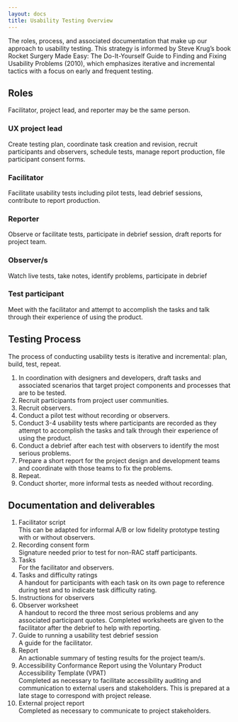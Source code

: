```yaml
---
layout: docs
title: Usability Testing Overview
---
```


The roles, process, and associated documentation that make up our approach to usability testing. This strategy is informed by Steve Krug’s book Rocket Surgery Made Easy: The Do-It-Yourself Guide to Finding and Fixing Usability Problems (2010), which emphasizes iterative and incremental tactics with a focus on early and frequent testing.

## Roles
Facilitator, project lead, and reporter may be the same person.

### UX project lead
Create testing plan, coordinate task creation and revision, recruit participants and observers, schedule tests, manage report production, file participant consent forms.

### Facilitator
Facilitate usability tests including pilot tests, lead debrief sessions, contribute to report production.

### Reporter
Observe or facilitate tests, participate in debrief session, draft reports for project team.

### Observer/s
Watch live tests, take notes, identify problems, participate in debrief

### Test participant
Meet with the facilitator and attempt to accomplish the tasks and talk through their experience of using the product.

## Testing Process
The process of conducting usability tests is iterative and incremental: plan, build, test, repeat.

1. In coordination with designers and developers, draft tasks and associated scenarios that target project components and processes that are to be tested.
2. Recruit participants from project user communities.
3. Recruit observers.
4. Conduct a pilot test without recording or observers.
5. Conduct 3-4 usability tests where participants are recorded as they attempt to accomplish the tasks and talk through their experience of using the product.
6. Conduct a debrief after each test with observers to identify the most serious problems.
7. Prepare a short report for the project design and development teams and coordinate with those teams to fix the problems.
8. Repeat.
9. Conduct shorter, more informal tests as needed without recording.

## Documentation and deliverables
1. Facilitator script  
This can be adapted for informal A/B or low fidelity prototype testing with or without observers.
2. Recording consent form  
Signature needed prior to test for non-RAC staff participants.
3. Tasks  
For the facilitator and observers.
4. Tasks and difficulty ratings  
A handout for participants with each task on its own page to reference during test and to indicate task difficulty rating.
5. Instructions for observers
6. Observer worksheet  
A handout to record the three most serious problems and any associated participant quotes. Completed worksheets are given to the facilitator after the debrief to help with reporting.
7. Guide to running a usability test debrief session  
A guide for the facilitator.
8. Report  
An actionable summary of testing results for the project team/s.
9. Accessibility Conformance Report using the Voluntary Product Accessibility Template (VPAT)  
Completed as necessary to facilitate accessibility auditing and communication to external users and stakeholders. This is prepared at a late stage to correspond with project release.
10. External project report  
Completed as necessary to communicate to project stakeholders.
